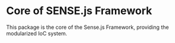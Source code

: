 
# Core of SENSE.js Framework

This package is the core of the Sense.js Framework, providing
the modularized IoC system.
